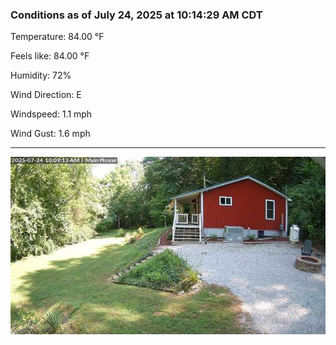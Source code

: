 ### Conditions as of July 24, 2025 at 10:14:29 AM CDT 

Temperature: 84.00 &deg;F

Feels like: 84.00 &deg;F

Humidity: 72%

Wind Direction: E

Windspeed: 1.1 mph

Wind Gust: 1.6 mph

---

<img src="./images/latest.jpeg"/>

